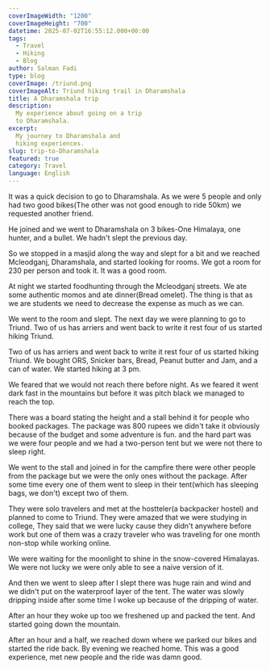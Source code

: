 ```yaml
---
coverImageWidth: "1200"
coverImageHeight: "700"
datetime: 2025-07-02T16:55:12.000+00:00
tags:
  - Travel
  - Hiking
  - Blog
author: Salman Fadi
type: blog
coverImage: /triund.png
coverImageAlt: Triund hiking trail in Dharamshala
title: A Dharamshala trip
description:
  My experience about going on a trip
  to Dharamshala.
excerpt:
  My journey to Dharamshala and
  hiking experiences.
slug: trip-to-Dharamshala
featured: true
category: Travel
language: English
---
```


It was a quick decision to go to Dharamshala. As we were 5 people and only had two good bikes(The other was not good enough to ride 50km) we requested another friend.

He joined and we went to Dharamshala on 3 bikes-One Himalaya, one hunter, and a bullet. We hadn't slept the previous day. 

So we stopped in a masjid along the way and slept for a bit and we reached Mcleodganj, Dharamshala, and started looking for rooms. We got a room for 230 per person and took it. It was a good room.

At night we started foodhunting through the Mcleodganj streets. We ate some authentic momos and ate dinner(Bread omelet). The thing is that as we are students we need to decrease the expense as much as we can. 

We went to the room and slept. The next day we were planning to go to Triund. Two of us has arriers and went back to write it rest four of us started hiking Triund. 

Two of us has arriers and went back to write it rest four of us started hiking Triund. We bought ORS, Snicker bars, Bread,  Peanut butter and Jam, and a can of water. We started hiking at 3 pm. 

We feared that we would not reach there before night. As we feared it went dark fast in the mountains but before it was pitch black we managed to reach the top. 

There was a board stating the height and a stall behind it for people who booked packages. The package was 800 rupees we didn't take it obviously because of the budget and some adventure is fun. and the hard part was we were four people and we had a two-person tent but we were not there to sleep right. 

We went to the stall and joined in for the campfire there were other people from the package but we were the only ones without the package. After some time every one of them went to sleep in their tent(which has sleeping bags, we don't) except two of them.

They were solo travelers and met at the hostteler(a backpacker hostel) and planned to come to Triund. They were amazed that we were studying in college, They said that we were lucky cause they didn't anywhere before work but one of them was a crazy traveler who was traveling for one month non-stop while working online.

We were waiting for the moonlight to shine in the snow-covered Himalayas. We were not lucky we were only able to see a naive version of it. 

And then we went to sleep after I slept there was huge rain and wind and we didn't put on the waterproof layer of the tent. The water was slowly dripping inside after some time I woke up because of the dripping of water. 

After an hour they woke up too we freshened up and packed the tent. And started going down the mountain. 

After an hour and a half, we reached down where we parked our bikes and started the ride back. By evening we reached home. This was a good experience, met new people and the ride was damn good.



